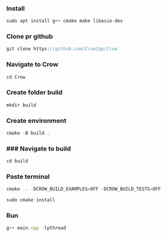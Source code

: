 ### Install

```js
sudo apt install g++ cmake make libasio-dev
```

### Clone pr github

```js
git clone https://github.com/CrowCpp/Crow
```

### Navigate to Crow

```js
cd Crow
```

### Create folder build

```js
mkdir build
```

### Create environment

```js
cmake -B build .
```

### ### Navigate to build

```js
cd build
```

### Paste terminal

```js
cmake .. -DCROW_BUILD_EXAMPLES=OFF -DCROW_BUILD_TESTS=OFF
```

```js
sudo cmake install
```
### Run 
```js
g++ main.cpp -lpthread
```
